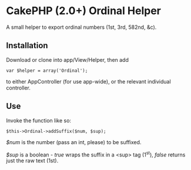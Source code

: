 # CakePHP (2.0+) Ordinal Helper

A small helper to export ordinal numbers (1st, 3rd, 582nd, &c).

## Installation

Download or clone into app/View/Helper, then add

	var $helper = array('Ordinal');

to either AppController (for use app-wide), or the relevant individual controller.

## Use

Invoke the function like so:

	$this->Ordinal->addSuffix($num, $sup);

_$num_ is the number (pass an int, please) to be suffixed.


_$sup_ is a boolean - *true* wraps the suffix in a &lt;sup&gt; tag (1<sup>st</sup>), *false* returns just the raw text (1st).

